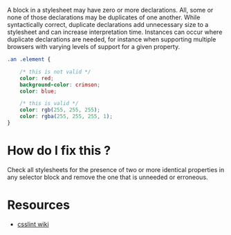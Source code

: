 A block in a stylesheet may have zero or more declarations. All, some or none of those declarations may be duplicates of one another. While syntactically correct, duplicate declarations add unnecessary size to a stylesheet and can increase interpretation time. Instances can occur where duplicate declarations are needed, for instance when supporting multiple browsers with varying levels of support for a given property.

```css
.an .element {

    /* this is not valid */
    color: red;
    background-color: crimson;
    color: blue;

    /* this is valid */
    color: rgb(255, 255, 255);
    color: rgba(255, 255, 255, 1);
}
```

# How do I fix this ?

Check all stylesheets for the presence of two or more identical properties in any selector block and remove the one that is unneeded or erroneous.

# Resources

* [csslint wiki](https://github.com/CSSLint/csslint/wiki/Disallow-duplicate-properties)
